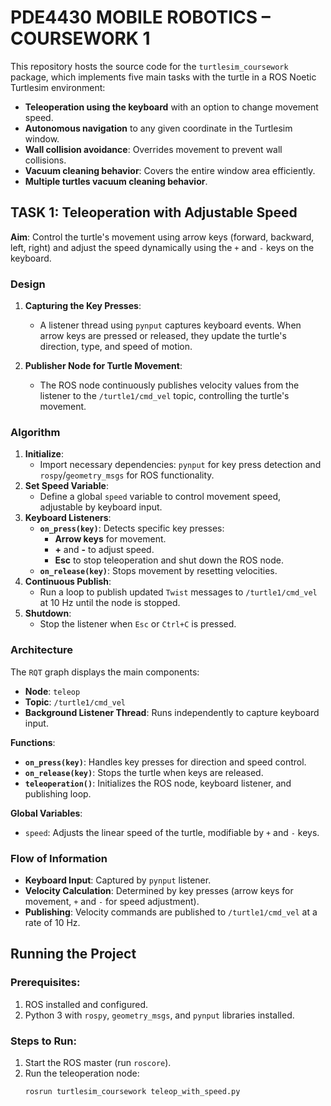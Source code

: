 # PDE4430 MOBILE ROBOTICS – COURSEWORK 1

This repository hosts the source code for the `turtlesim_coursework` package, which implements five main tasks with the turtle in a ROS Noetic Turtlesim environment:

- **Teleoperation using the keyboard** with an option to change movement speed.
- **Autonomous navigation** to any given coordinate in the Turtlesim window.
- **Wall collision avoidance**: Overrides movement to prevent wall collisions.
- **Vacuum cleaning behavior**: Covers the entire window area efficiently.
- **Multiple turtles vacuum cleaning behavior**.

## TASK 1: Teleoperation with Adjustable Speed

**Aim**: Control the turtle's movement using arrow keys (forward, backward, left, right) and adjust the speed dynamically using the `+` and `-` keys on the keyboard.

### Design

1. **Capturing the Key Presses**:
   - A listener thread using `pynput` captures keyboard events. When arrow keys are pressed or released, they update the turtle's direction, type, and speed of motion.

2. **Publisher Node for Turtle Movement**:
   - The ROS node continuously publishes velocity values from the listener to the `/turtle1/cmd_vel` topic, controlling the turtle's movement.

### Algorithm

1. **Initialize**:
   - Import necessary dependencies: `pynput` for key press detection and `rospy`/`geometry_msgs` for ROS functionality.
2. **Set Speed Variable**:
   - Define a global `speed` variable to control movement speed, adjustable by keyboard input.
3. **Keyboard Listeners**:
   - **`on_press(key)`**: Detects specific key presses:
     - **Arrow keys** for movement.
     - **+** and **-** to adjust speed.
     - **Esc** to stop teleoperation and shut down the ROS node.
   - **`on_release(key)`**: Stops movement by resetting velocities.
4. **Continuous Publish**:
   - Run a loop to publish updated `Twist` messages to `/turtle1/cmd_vel` at 10 Hz until the node is stopped.
5. **Shutdown**:
   - Stop the listener when `Esc` or `Ctrl+C` is pressed.

### Architecture

The `RQT` graph displays the main components:
- **Node**: `teleop`
- **Topic**: `/turtle1/cmd_vel`
- **Background Listener Thread**: Runs independently to capture keyboard input.

**Functions**:
- **`on_press(key)`**: Handles key presses for direction and speed control.
- **`on_release(key)`**: Stops the turtle when keys are released.
- **`teleoperation()`**: Initializes the ROS node, keyboard listener, and publishing loop.

**Global Variables**:
- `speed`: Adjusts the linear speed of the turtle, modifiable by `+` and `-` keys.

### Flow of Information

- **Keyboard Input**: Captured by `pynput` listener.
- **Velocity Calculation**: Determined by key presses (arrow keys for movement, `+` and `-` for speed adjustment).
- **Publishing**: Velocity commands are published to `/turtle1/cmd_vel` at a rate of 10 Hz.

## Running the Project

### Prerequisites:
1. ROS installed and configured.
2. Python 3 with `rospy`, `geometry_msgs`, and `pynput` libraries installed.

### Steps to Run:
1. Start the ROS master (run `roscore`).
2. Run the teleoperation node:
   ```bash
   rosrun turtlesim_coursework teleop_with_speed.py
